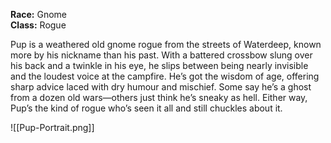**Race:** Gnome  
**Class:** Rogue

Pup is a weathered old gnome rogue from the streets of Waterdeep, known more by his nickname than his past. With a battered crossbow slung over his back and a twinkle in his eye, he slips between being nearly invisible and the loudest voice at the campfire. He’s got the wisdom of age, offering sharp advice laced with dry humour and mischief. Some say he’s a ghost from a dozen old wars—others just think he’s sneaky as hell. Either way, Pup’s the kind of rogue who’s seen it all and still chuckles about it.

![[Pup-Portrait.png]]

